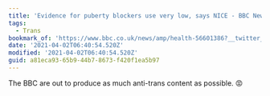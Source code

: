 ```yaml
---
title: 'Evidence for puberty blockers use very low, says NICE - BBC News'
tags:
  - Trans
bookmark_of: 'https://www.bbc.co.uk/news/amp/health-56601386?__twitter_impression=true'
date: '2021-04-02T06:40:54.520Z'
modified: '2021-04-02T06:40:54.520Z'
guid: a81eca93-65b9-44b7-8673-f420f1ea5b97
---
```

The BBC are out to produce as much anti-trans content as possible. 😡
